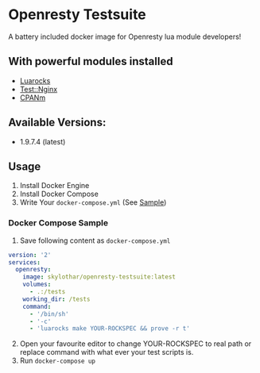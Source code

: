 # Openresty Testsuite
A battery included docker image for Openresty lua module developers!

## With powerful modules installed
- [Luarocks](https://github.com/keplerproject/luarocks)
- [Test::Nginx](https://github.com/openresty/test-nginx)
- [CPANm](https://cpanmin.us/)


## Available Versions:
- 1.9.7.4 (latest)

## Usage
1. Install Docker Engine
2. Install Docker Compose
3. Write Your `docker-compose.yml` (See [Sample](#docker-compose-sample))

### Docker Compose Sample
1. Save following content as `docker-compose.yml`
  ```yaml
  version: '2'
  services:
    openresty:
      image: skylothar/openresty-testsuite:latest
      volumes:
        - .:/tests
      working_dir: /tests
      command:
        - '/bin/sh'
        - '-c'
        - 'luarocks make YOUR-ROCKSPEC && prove -r t'
  ```
2. Open your favourite editor to change YOUR-ROCKSPEC to real path or replace command with what ever your test scripts is.
3. Run `docker-compose up`
